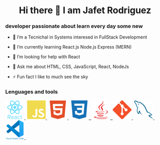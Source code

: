 <div id="header" >
    <h1 align="center">
        Hi there 👋 I am Jafet Rodriguez 
    </h1>
    <h3>
        developer passionate about learn every day some new
    </h3>
    <ul>
        <li>🔭 I’m a Tecnichal in Systems interesed in FullStack Development</li>
    </ul>
    <ul>
        <li>🌱 I’m currently learning React.js Node.js Express (MERN)</li>
    </ul>
    <ul>
        <li>🤔 I’m looking for help with React</li>
    </ul>
    <ul>
        <li>💬 Ask me about HTML, CSS, JavaScript, React, NodeJs</li>
    </ul>
    <ul>
        <li>⚡ Fun fact I like to much see the sky</li>
    </ul>
</div>
<div align="left">
    <h3>Lenguages and tools</h3>
    <a href="https://es.reactjs.org"> <img src="https://github.com/devicons/devicon/blob/master/icons/react/react-original-wordmark.svg" tittle="React" alt="React" width="60" height="60" />&nbsp;</a>
    <a href="https://developer.mozilla.org/es/docs/Web/JavaScript"> <img src="https://github.com/devicons/devicon/blob/master/icons/javascript/javascript-plain.svg" tittle="JavaScript" alt="JavaScript" width="60" height="60"/>&nbsp;</a>
    <a href="https://developer.mozilla.org/es/docs/Web/HTML"><img src="https://github.com/devicons/devicon/blob/master/icons/html5/html5-plain.svg" tittle="HTML5" alt="HTML5" width="60" height="60"/>&nbsp;</a>
    <a href="https://developer.mozilla.org/es/docs/Web/CSS"><img src="https://github.com/devicons/devicon/blob/master/icons/css3/css3-plain.svg" tittle="CSS3" alt="CSS3" width="60" height="60"/>&nbsp; </a>
    <a href="https://www.java.com/es/"> <img src="https://github.com/devicons/devicon/blob/master/icons/java/java-plain.svg" tittle="Java" alt="Java" width="60" height="60"/>&nbsp; </a>
    <a href="https://github.com"><img src="https://github.com/devicons/devicon/blob/master/icons/git/git-plain.svg" tittle="Git" alt="Git" width="60" height="60"/>&nbsp;</a>
    <a href="https://www.mysql.com"><img src="https://github.com/devicons/devicon/blob/master/icons/mysql/mysql-plain.svg" tittle="MySQL" alt="MySQL" width="60" height="60"/>&nbsp;</a>
    <a href="https://code.visualstudio.com"><img src="https://github.com/devicons/devicon/blob/master/icons/vscode/vscode-original-wordmark.svg" tittle="VsCode" alt="VsCode" width="60" height="60"/>&nbsp;</a>
  
    
</div>
